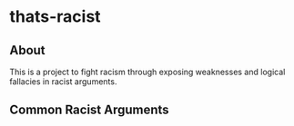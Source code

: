 # thats-racist

## About

This is a project to fight racism through exposing weaknesses and logical fallacies in racist arguments.

## Common Racist Arguments


